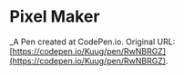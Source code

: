# Pixel Maker
 _A Pen created at CodePen.io. Original URL: [https://codepen.io/Kuug/pen/RwNBRGZ](https://codepen.io/Kuug/pen/RwNBRGZ).

 